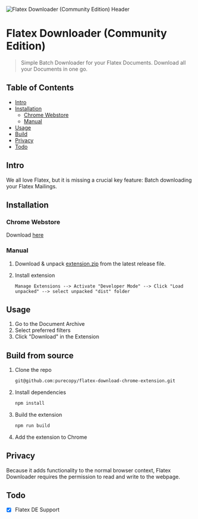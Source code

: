 ![Flatex Downloader (Community Edition) Header](https://github.com/purecopy/flatex-download-chrome-extension/blob/main/raw/repo-header.png)

# Flatex Downloader (Community Edition)

> Simple Batch Downloader for your Flatex Documents.
> Download all your Documents in one go.

## Table of Contents

- [Intro](#intro)
- [Installation](#installation)
  - [Chrome Webstore](#chrome-webstore)
  - [Manual](#manual)
- [Usage](#usage)
- [Build](#build-from-source)
- [Privacy](#privacy)
- [Todo](#todo)

## Intro

We all love Flatex, but it is missing a crucial key feature: Batch downloading your Flatex Mailings.

## Installation

### Chrome Webstore

Download [here](https://chrome.google.com/webstore/detail/flatex-downloader-communi/caodakaebfjohdpppfginjfeiopakjek)

### Manual

1. Download & unpack [extension.zip](https://github.com/purecopy/flatex-download-chrome-extension/releases/download/v2.1.1/extension.zip) from the latest release file.

2. Install extension
   ```
   Manage Extensions --> Activate "Developer Mode" --> Click "Load unpacked" --> select unpacked "dist" folder
   ```

## Usage

1. Go to the Document Archive
2. Select preferred filters
3. Click "Download" in the Extension

## Build from source

1. Clone the repo

   ```bash
   git@github.com:purecopy/flatex-download-chrome-extension.git
   ```

2. Install dependencies

   ```bash
   npm install
   ```

3. Build the extension

   ```bash
   npm run build
   ```

4. Add the extension to Chrome

## Privacy

Because it adds functionality to the normal browser context, Flatex Downloader requires the permission to read and write to the webpage.

## Todo

- [x] Flatex DE Support
